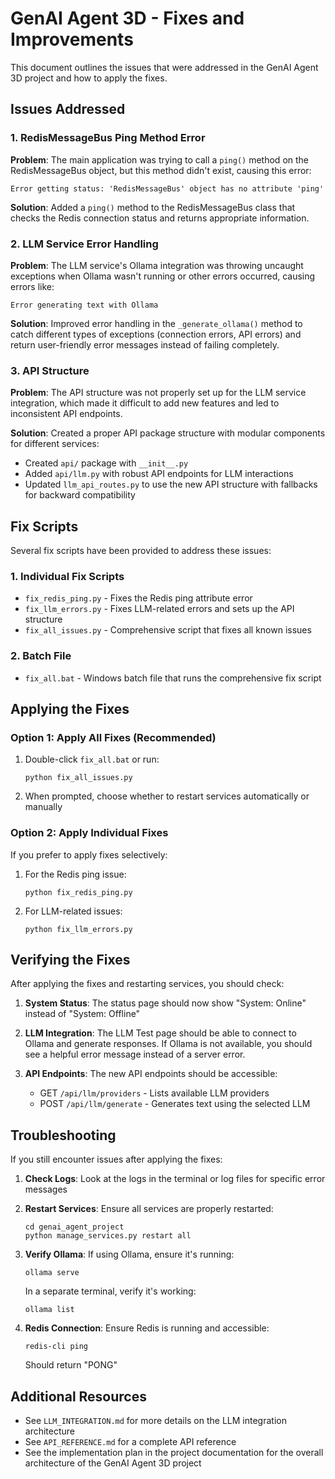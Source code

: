 # GenAI Agent 3D - Fixes and Improvements

This document outlines the issues that were addressed in the GenAI Agent 3D project and how to apply the fixes.

## Issues Addressed

### 1. RedisMessageBus Ping Method Error

**Problem**: The main application was trying to call a `ping()` method on the RedisMessageBus object, but this method didn't exist, causing this error:
```
Error getting status: 'RedisMessageBus' object has no attribute 'ping'
```

**Solution**: Added a `ping()` method to the RedisMessageBus class that checks the Redis connection status and returns appropriate information.

### 2. LLM Service Error Handling

**Problem**: The LLM service's Ollama integration was throwing uncaught exceptions when Ollama wasn't running or other errors occurred, causing errors like:
```
Error generating text with Ollama
```

**Solution**: Improved error handling in the `_generate_ollama()` method to catch different types of exceptions (connection errors, API errors) and return user-friendly error messages instead of failing completely.

### 3. API Structure

**Problem**: The API structure was not properly set up for the LLM service integration, which made it difficult to add new features and led to inconsistent API endpoints.

**Solution**: Created a proper API package structure with modular components for different services:
- Created `api/` package with `__init__.py`
- Added `api/llm.py` with robust API endpoints for LLM interactions
- Updated `llm_api_routes.py` to use the new API structure with fallbacks for backward compatibility

## Fix Scripts

Several fix scripts have been provided to address these issues:

### 1. Individual Fix Scripts

- `fix_redis_ping.py` - Fixes the Redis ping attribute error
- `fix_llm_errors.py` - Fixes LLM-related errors and sets up the API structure
- `fix_all_issues.py` - Comprehensive script that fixes all known issues

### 2. Batch File

- `fix_all.bat` - Windows batch file that runs the comprehensive fix script

## Applying the Fixes

### Option 1: Apply All Fixes (Recommended)

1. Double-click `fix_all.bat` or run:
   ```
   python fix_all_issues.py
   ```

2. When prompted, choose whether to restart services automatically or manually

### Option 2: Apply Individual Fixes

If you prefer to apply fixes selectively:

1. For the Redis ping issue:
   ```
   python fix_redis_ping.py
   ```

2. For LLM-related issues:
   ```
   python fix_llm_errors.py
   ```

## Verifying the Fixes

After applying the fixes and restarting services, you should check:

1. **System Status**: The status page should now show "System: Online" instead of "System: Offline"

2. **LLM Integration**: The LLM Test page should be able to connect to Ollama and generate responses. If Ollama is not available, you should see a helpful error message instead of a server error.

3. **API Endpoints**: The new API endpoints should be accessible:
   - GET `/api/llm/providers` - Lists available LLM providers
   - POST `/api/llm/generate` - Generates text using the selected LLM

## Troubleshooting

If you still encounter issues after applying the fixes:

1. **Check Logs**: Look at the logs in the terminal or log files for specific error messages

2. **Restart Services**: Ensure all services are properly restarted:
   ```
   cd genai_agent_project
   python manage_services.py restart all
   ```

3. **Verify Ollama**: If using Ollama, ensure it's running:
   ```
   ollama serve
   ```
   In a separate terminal, verify it's working:
   ```
   ollama list
   ```

4. **Redis Connection**: Ensure Redis is running and accessible:
   ```
   redis-cli ping
   ```
   Should return "PONG"

## Additional Resources

- See `LLM_INTEGRATION.md` for more details on the LLM integration architecture
- See `API_REFERENCE.md` for a complete API reference
- See the implementation plan in the project documentation for the overall architecture of the GenAI Agent 3D project
